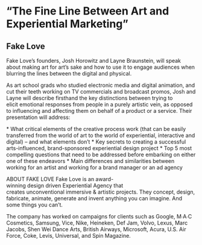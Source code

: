 # “The Fine Line Between Art and Experiential Marketing”
## Fake Love

Fake Love’s founders, Josh Horowitz and Layne Braunstein, will speak about making art for art’s sake and how to use it to engage audiences when blurring the lines between the digital and physical. 

As art school grads who studied electronic media and digital animation, and cut their teeth working on TV commercials and broadcast promos, Josh and Layne will describe firsthand the key distinctions between trying to elicit emotional responses from people in a purely artistic vein, as opposed to influencing and affecting them on behalf of a product or a service. Their presentation will address:

* What critical elements of the creative process work (that can be easily transferred from the world of art to the world of experiential, interactive and digital) – and what elements don’t
* Key secrets to creating a successful arts-influenced, brand-sponsored experiential design project
* Top 5 most compelling questions that need to be addressed before embarking on either one of these endeavors
* Main differences and similarities between working for an artist and working for a brand manager or an ad agency


ABOUT FAKE LOVE
Fake Love is an award-winning design driven Experiential Agency that creates unconventional immersive & artistic projects. They concept, design, fabricate, animate, generate and invent anything you can imagine. And some things you can’t.

The company has worked on campaigns for clients such as Google, M∙A∙C Cosmetics, Samsung, Vice, Nike, Heineken, Def Jam, Volvo, Lexus, Marc Jacobs, Shen Wei Dance Arts, British Airways, Microsoft, Acura, U.S. Air Force, Coke, Levis, Universal, and Spin Magazine.
